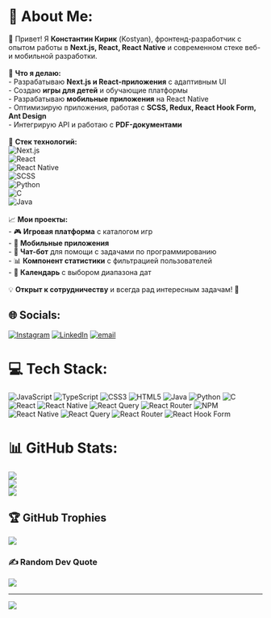 # 💫 About Me:
👋 Привет! Я **Константин Кирик** (Kostyan), фронтенд-разработчик с опытом работы в **Next.js, React, React Native** и современном стеке веб- и мобильной разработки.  <br><br>🚀 **Что я делаю:**  <br>- Разрабатываю **Next.js и React-приложения** с адаптивным UI  <br>- Создаю **игры для детей** и обучающие платформы  <br>- Разрабатываю **мобильные приложения** на React Native  <br>- Оптимизирую приложения, работая с **SCSS, Redux, React Hook Form, Ant Design**  <br>- Интегрирую API и работаю с **PDF-документами**  <br><br>🔧 **Стек технологий:**  <br>![Next.js](https://img.shields.io/badge/-Next.js-000000?style=flat&logo=next.js&logoColor=white)  <br>![React](https://img.shields.io/badge/-React-61DAFB?style=flat&logo=react&logoColor=white)  <br>![React Native](https://img.shields.io/badge/-React%20Native-61DAFB?style=flat&logo=react&logoColor=white)  <br>![SCSS](https://img.shields.io/badge/-SCSS-CC6699?style=flat&logo=sass&logoColor=white)  <br>![Python](https://img.shields.io/badge/-Python-3776AB?style=flat&logo=python&logoColor=white)  <br>![C](https://img.shields.io/badge/-C-A8B9CC?style=flat&logo=c&logoColor=white)  <br>![Java](https://img.shields.io/badge/-Java-007396?style=flat&logo=java&logoColor=white)  <br><br>📈 **Мои проекты:**  <br>- 🎮 **Игровая платформа** с каталогом игр  <br>- 📱 **Мобильные приложения**  <br>- 📝 **Чат-бот** для помощи с задачами по программированию  <br>- 📊 **Компонент статистики** с фильтрацией пользователей  <br>- 📅 **Календарь** с выбором диапазона дат  <br><br>💡 **Открыт к сотрудничеству** и всегда рад интересным задачам! 🚀  <br>


## 🌐 Socials:
[![Instagram](https://img.shields.io/badge/Instagram-%23E4405F.svg?logo=Instagram&logoColor=white)](https://instagram.com/https://www.instagram.com/kirik_10/) [![LinkedIn](https://img.shields.io/badge/LinkedIn-%230077B5.svg?logo=linkedin&logoColor=white)](https://linkedin.com/in/https://www.linkedin.com/in/kirik-kostya-516b9528a/) [![email](https://img.shields.io/badge/Email-D14836?logo=gmail&logoColor=white)](mailto:kirik.kostya@list.ru) 

# 💻 Tech Stack:
![JavaScript](https://img.shields.io/badge/javascript-%23323330.svg?style=for-the-badge&logo=javascript&logoColor=%23F7DF1E) ![TypeScript](https://img.shields.io/badge/typescript-%23007ACC.svg?style=for-the-badge&logo=typescript&logoColor=white) ![CSS3](https://img.shields.io/badge/css3-%231572B6.svg?style=for-the-badge&logo=css3&logoColor=white) ![HTML5](https://img.shields.io/badge/html5-%23E34F26.svg?style=for-the-badge&logo=html5&logoColor=white) ![Java](https://img.shields.io/badge/java-%23ED8B00.svg?style=for-the-badge&logo=openjdk&logoColor=white) ![Python](https://img.shields.io/badge/python-3670A0?style=for-the-badge&logo=python&logoColor=ffdd54) ![C](https://img.shields.io/badge/c-%2300599C.svg?style=for-the-badge&logo=c&logoColor=white) ![React](https://img.shields.io/badge/react-%2320232a.svg?style=for-the-badge&logo=react&logoColor=%2361DAFB) ![React Native](https://img.shields.io/badge/react_native-%2320232a.svg?style=for-the-badge&logo=react&logoColor=%2361DAFB) ![React Query](https://img.shields.io/badge/-React%20Query-FF4154?style=for-the-badge&logo=react%20query&logoColor=white) ![React Router](https://img.shields.io/badge/React_Router-CA4245?style=for-the-badge&logo=react-router&logoColor=white) ![NPM](https://img.shields.io/badge/NPM-%23CB3837.svg?style=for-the-badge&logo=npm&logoColor=white) ![React Native](https://img.shields.io/badge/react_native-%2320232a.svg?style=for-the-badge&logo=react&logoColor=%2361DAFB) ![React Query](https://img.shields.io/badge/-React%20Query-FF4154?style=for-the-badge&logo=react%20query&logoColor=white) ![React Router](https://img.shields.io/badge/React_Router-CA4245?style=for-the-badge&logo=react-router&logoColor=white) ![React Hook Form](https://img.shields.io/badge/React%20Hook%20Form-%23EC5990.svg?style=for-the-badge&logo=reacthookform&logoColor=white)
# 📊 GitHub Stats:
![](https://github-readme-stats.vercel.app/api?username=Kirik_Kostya&theme=dark&hide_border=false&include_all_commits=false&count_private=true)<br/>
![](https://nirzak-streak-stats.vercel.app/?user=Kirik_Kostya&theme=dark&hide_border=false)<br/>
![](https://github-readme-stats.vercel.app/api/top-langs/?username=Kirik_Kostya&theme=dark&hide_border=false&include_all_commits=false&count_private=true&layout=compact)

## 🏆 GitHub Trophies
![](https://github-profile-trophy.vercel.app/?username=Kirik_Kostya&theme=shadow_blue&no-frame=false&no-bg=true&margin-w=4)

### ✍️ Random Dev Quote
![](https://quotes-github-readme.vercel.app/api?type=horizontal&theme=radical)

---
[![](https://visitcount.itsvg.in/api?id=Kirik_Kostya&icon=0&color=0)](https://visitcount.itsvg.in)

<!-- Proudly created with GPRM ( https://gprm.itsvg.in ) -->
